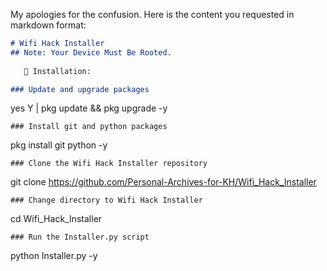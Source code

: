 My apologies for the confusion. Here is the content you requested in markdown format:

```markdown
# Wifi Hack Installer
## Note: Your Device Must Be Rooted.
  
   🤟 Installation:

### Update and upgrade packages
```
yes Y | pkg update && pkg upgrade -y
```
### Install git and python packages
```
pkg install git python -y
```
### Clone the Wifi Hack Installer repository
```
git clone https://github.com/Personal-Archives-for-KH/Wifi_Hack_Installer
```
### Change directory to Wifi Hack Installer
```
cd Wifi_Hack_Installer
```
### Run the Installer.py script
```
python Installer.py -y
```